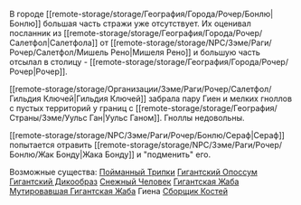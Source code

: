 В городе [[remote-storage/storage/География/Города/Рочер/Бонлю|Бонлю]] большая часть стражи уже отсутствует. Их оценивал посланник из [[remote-storage/storage/География/Города/Рочер/Салетфол|Салетфола]] от [[remote-storage/storage/NPC/Зэме/Раги/Рочер/Салетфол/Мишель Рено|Мишеля Рено]] и большую часть отсылал в столицу - [[remote-storage/storage/География/Города/Рочер/Рочер|Рочер]].

[[remote-storage/storage/Организации/Зэме/Раги/Рочер/Салетфол/Гильдия Ключей|Гильдия Ключей]] забрала пару Гиен и мелких гноллов с пустых территорий у границ с [[remote-storage/storage/География/Страны/Зэме/Уульс Ган|Уульс Ганом]]. Гноллы недовольны.

[[remote-storage/storage/NPC/Зэме/Раги/Рочер/Бонлю/Сераф|Сераф]] попытается отравить [[remote-storage/storage/NPC/Зэме/Раги/Рочер/Бонлю/Жак Бонду|Жака Бонду]] и "подменить" его.

Возможные существа:
[Пойманный Трипки](https://2e.aonprd.com/NPCs.aspx?ID=3673)
[Гигантский Опоссум](https://2e.aonprd.com/Monsters.aspx?ID=1253)
[Гигантский Дикообраз](https://2e.aonprd.com/Monsters.aspx?ID=1268)
[Снежный Человек](https://2e.aonprd.com/Monsters.aspx?ID=1287)
[Гигантская Жаба](https://2e.aonprd.com/Monsters.aspx?ID=828)
[Мутировавшая Гигантская Жаба](https://2e.aonprd.com/Monsters.aspx?ID=1951)
Гиена
[Сборщик Костей](https://2e.aonprd.com/NPCs.aspx?ID=3651)


